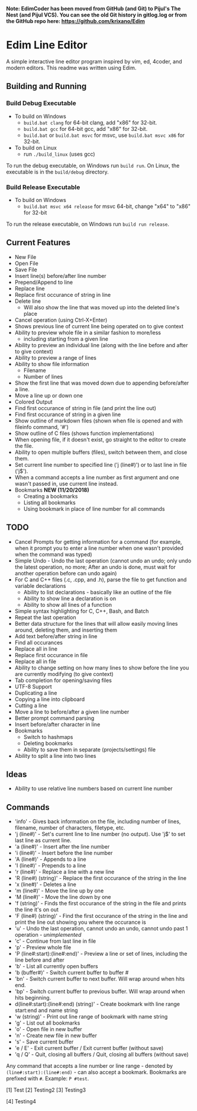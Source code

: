 **Note: EdimCoder has been moved from GitHub (and Git) to Pijul's The Nest (and Pijul VCS). You can see the old Git history in gitlog.log or from the GitHub repo here: https://github.com/krixano/Edim**

# Edim Line Editor
A simple interactive line editor program inspired by vim, ed, 4coder, and modern editors.
This readme was written using Edim.

## Building and Running

### Build Debug Executable
* To build on Windows
  - `build.bat clang` for 64-bit clang, add "x86" for 32-bit.
  - `build.bat gcc` for 64-bit gcc, add "x86" for 32-bit.
  - `build.bat` or `build.bat msvc` for msvc, use `build.bat msvc x86` for 32-bit.
* To build on Linux
  - run `./build_linux` (uses gcc)

To run the debug executable, on Windows run `build run`. On Linux, the executable is in the `build/debug` directory.

### Build Release Executable
* To build on Windows
  - `build.bat msvc x64 release` for msvc 64-bit, change "x64" to "x86" for 32-bit

To run the release executable, on Windows run `build run release`.

## Current Features
* New File
* Open File
* Save File
* Insert line(s) before/after line number
* Prepend/Append to line
* Replace line
* Replace first occurance of string in line
* Delete line
  - Will also show the line that was moved up into the deleted line's place
* Cancel operation (using Ctrl-X+Enter)
* Shows previous line of current line being operated on to give context
* Ability to preview whole file in a similar fashion to more/less
  - including starting from a given line
* Ability to preview an individual line (along with the line before and after to give context)
* Ability to preview a range of lines
* Ability to show file information
  - Filename
  - Number of lines
* Show the first line that was moved down due to appending before/after a line.
* Move a line up or down one
* Colored Output
* Find first occurance of string in file (and print the line out)
* Find first occurance of string in a given line
* Show outline of markdown files (shown when file is opened and with fileinfo command, '#')
* Show outline of C files (shows function implementations)
* When opening file, if it doesn't exist, go straight to the editor to create the file.
* Ability to open multiple buffers (files), switch between them, and close them.
* Set current line number to specified line ('j (line#)') or to last line in file ('j$').
* When a command accepts a line number as first argument and one wasn't passed in, use current line instead.
* Bookmarks **NEW (11/20/2018)**
  - Creating a bookmarks
  - Listing all bookmarks
  - Using bookmark in place of line number for all commands

## TODO
* Cancel Prompts for getting information for a command (for example, when it prompt you to enter a line number when one wasn't provided when the command was typed)
* Simple Undo - Undo the last operation (cannot undo an undo; only undo the latest operation, no more; After an undo is done, must wait for another operation before can undo again)
* For C and C++ files (.c, .cpp, and .h), parse the file to get function and variable declarations
  - Ability to list declarations - basically like an outline of the file
  - Ability to show line a declaration is on
  - Ability to show all lines of a function
* Simple syntax highlighting for C, C++, Bash, and Batch
* Repeat the last operation
* Better data structure for the lines that will allow easily moving lines around, deleting them, and inserting them
* Add text before/after string in line
* Find all occurances
* Replace all in line
* Replace first occurance in file
* Replace all in file
* Ability to change setting on how many lines to show before the line you are currently modifying (to give context)
* Tab completion for opening/saving files
* UTF-8 Support
* Duplicating a line
* Copying a line into clipboard
* Cutting a line
* Move a line to before/after a given line number
* Better prompt command parsing
* Insert before/after character in line
* Bookmarks
  - Switch to hashmaps
  - Deleting bookmarks
  - Ability to save them in separate (projects/settings) file
* Ability to split a line into two lines

## Ideas
* Ability to use relative line numbers based on current line number

## Commands
* 'info' - Gives back information on the file, including number of lines, filename, number of characters, filetype, etc.
* 'j (line#)' - Set's current line to line number (no output). Use 'j$' to set last line as current line.
* 'a (line#)' - Insert after the line number
* 'i (line#)' - Insert before the line number
* 'A (line#)' - Appends to a line
* 'I (line#)' - Prepends to a line
* 'r (line#)' - Replace a line with a new line
* 'R (line#) (string)' - Replace the first occurance of the string in the line
* 'x (line#)' - Deletes a line
* 'm (line#)' - Move the line up by one
* 'M (line#)' - Move the line down by one
* 'f (string)' - Finds the first occurance of the string in the file and prints the line it's on out
* 'F (line#) (string)' - Find the first occurance of the string in the line and print the line out showing you where the occurance is
* 'u' - Undo the last operation, cannot undo an undo, cannot undo past 1 operation - *unimplemented*
* 'c' - Continue from last line in file
* 'p' - Preview whole file
* 'P (line#:start):(line#:end)' - Preview a line or set of lines, including the line before and after
* 'b' - List all currently open buffers
* 'b (buffer#)' - Switch current buffer to buffer #
* 'bn' - Switch current buffer to next buffer. Will wrap around when hits end.
* 'bp' - Switch current buffer to previous buffer. Will wrap around when hits beginning.
* d(line#:start):(line#:end) (string)' - Create bookmark with line range start:end and name string
* 'w (string)' - Print out line range of bookmark with name string
* 'g' - List out all bookmarks
* 'o' - Open file in new buffer
* 'n' - Create new file in new buffer
* 's' - Save current buffer
* 'e / E' - Exit current buffer / Exit current buffer (without save)
* 'q / Q' - Quit, closing all buffers / Quit, closing all buffers (without save)

Any command that accepts a line number or line range - denoted by `(line#:start):(line#:end)` - can also accept a bookmark. Bookmarks are prefixed with `#`. Example: `P #test`.



[1] Test
[2] Testing2
[3] Testing3

[4] Testing4
